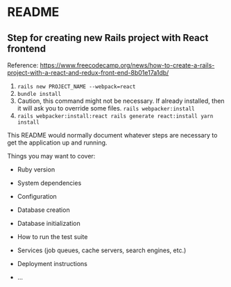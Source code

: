 # README

## Step for creating new Rails project with React frontend
Reference: https://www.freecodecamp.org/news/how-to-create-a-rails-project-with-a-react-and-redux-front-end-8b01e17a1db/
1. `rails new PROJECT_NAME --webpack=react`
1. `bundle install`
1. Caution, this command might not be necessary. If already installed, then it will ask you to override some files. `rails webpacker:install`
1. `rails webpacker:install:react rails generate react:install yarn install`

This README would normally document whatever steps are necessary to get the
application up and running.

Things you may want to cover:

* Ruby version

* System dependencies

* Configuration

* Database creation

* Database initialization

* How to run the test suite

* Services (job queues, cache servers, search engines, etc.)

* Deployment instructions

* ...
